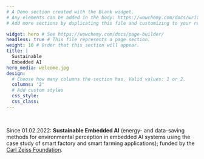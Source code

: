 ```yaml
---
# A Demo section created with the Blank widget.
# Any elements can be added in the body: https://wowchemy.com/docs/writing-markdown-latex/
# Add more sections by duplicating this file and customizing to your requirements.

widget: hero # See https://wowchemy.com/docs/page-builder/
headless: true # This file represents a page section.
weight: 10 # Order that this section will appear.
title: |
  Sustainable  
  Embedded AI
hero_media: welcome.jpg
design:
  # Choose how many columns the section has. Valid values: 1 or 2.
  columns: '2'
  # Add custom styles
  css_style:
  css_class:
---
```


<br>

Since 01.02.2022: **Sustainable Embedded AI** (energy- and data-saving methods for environmental perception in embedded AI systems using the case study of smart factory and smart farming applications); funded by the [Carl Zeiss Foundation](https://www.carl-zeiss-stiftung.de/themen-projekte/uebersicht-projekte/detail/energie-und-datensparsame-methoden-fuer-umgebungswahrnehmung-in-eingebetteten-ki-systemen).
